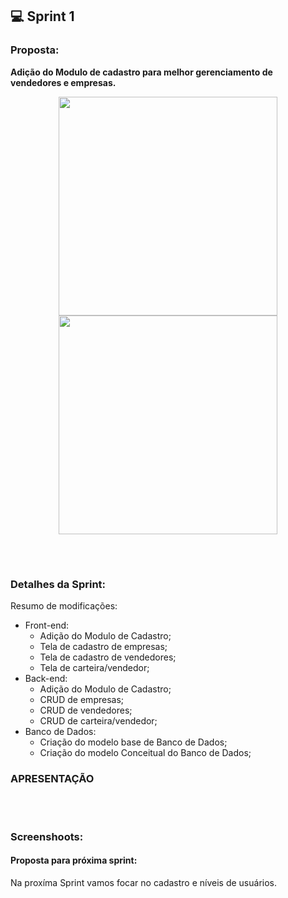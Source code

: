 ## 💻 Sprint 1

### Proposta:
**Adição do Modulo de cadastro para melhor gerenciamento de vendedores e empresas.**
<p align=center>
 <img src="https://github.com/MaXximiles/API5-SEM/blob/main/Documenta%C3%A7%C3%A3o/User%20Story%20Cards/USC02.png" width="350">
 <img src="https://github.com/MaXximiles/API5-SEM/blob/main/Documenta%C3%A7%C3%A3o/User%20Story%20Cards/USC01.png" width="350"></br>

</p></br><h1></h1>


### Detalhes da Sprint:
Resumo de modificações:
- Front-end:
  - Adição do Modulo de Cadastro;
  - Tela de cadastro de empresas;
  - Tela de cadastro de vendedores;
  - Tela de carteira/vendedor;
- Back-end:
  - Adição do Modulo de Cadastro;
  - CRUD de empresas;
  - CRUD de vendedores;
  - CRUD de carteira/vendedor;
- Banco de Dados:
  - Criação do modelo base de Banco de Dados;
  - Criação do modelo Conceitual do Banco de Dados;


### APRESENTAÇÃO

</p></br><h1></h1>

### Screenshoots:

#### Proposta para próxima sprint:
Na proxíma Sprint vamos focar no cadastro e níveis de usuários.
